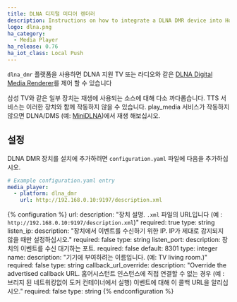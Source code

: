 ```yaml
---
title: DLNA 디지털 미디어 렌더러
description: Instructions on how to integrate a DLNA DMR device into Home Assistant.
logo: dlna.png
ha_category:
  - Media Player
ha_release: 0.76
ha_iot_class: Local Push
---
```


`dlna_dmr` 플랫폼을 사용하면 DLNA 지원 TV 또는 라디오와 같은 [DLNA Digital Media Renderer](https://www.dlna.org/)를 제어 할 수 있습니다

삼성 TV와 같은 일부 장치는 재생에 사용되는 소스에 대해 다소 까다롭습니다. TTS 서비스는 이러한 장치와 함께 작동하지 않을 수 있습니다. play_media 서비스가 작동하지 않으면 DLNA/DMS (예: [MiniDLNA](https://sourceforge.net/projects/minidlna/))에서 재생 해보십시오.

## 설정

DLNA DMR 장치를 설치에 추가하려면 `configuration.yaml` 파일에 다음을 추가하십시오.

```yaml
# Example configuration.yaml entry
media_player:
  - platform: dlna_dmr
    url: http://192.168.0.10:9197/description.xml
```

{% configuration %}
url:
  description: "장치 설명. `.xml` 파일의 URL입니다 (예 : `http://192.168.0.10:9197/description.xml`)"
  required: true
  type: string
listen_ip:
  description: "장치에서 이벤트를 수신하기 위한 IP. IP가 제대로 감지되지 않을 때만 설정하십시오."
  required: false
  type: string
listen_port:
  description: 장치의 이벤트를 수신 대기하는 포트.
  required: false
  default: 8301
  type: integer
name:
  description: "기기에 부여하려는 이름입니다. (예: TV living room.)"
  required: false
  type: string
callback_url_override:
  description: "Override the advertised callback URL. 홈어시스턴트 인스턴스에 직접 연결할 수 없는 경우 (예 : 브리지 된 네트워킹없이 도커 컨테이너에서 실행) 이벤트에 대해 이 콜백 URL을 알리십시오."
  required: false
  type: string
{% endconfiguration %}
